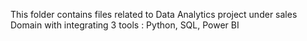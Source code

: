 This folder contains files related to Data Analytics project under sales Domain with integrating 3 tools : Python, SQL, Power BI
